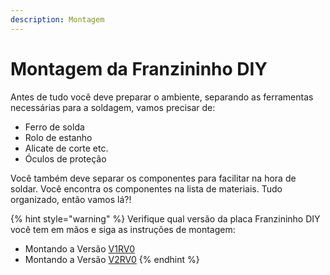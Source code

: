 ```yaml
---
description: Montagem
---
```


# Montagem da Franzininho DIY

Antes de tudo você deve preparar o ambiente, separando as ferramentas necessárias para a soldagem, vamos precisar de:

* Ferro de solda
* Rolo de estanho
* Alicate de corte etc.
* Óculos de proteção

Você também deve separar os componentes para facilitar na hora de soldar. Você encontra os componentes na lista de materiais. Tudo organizado, então vamos lá?!

{% hint style="warning" %}
Verifique qual versão da placa Franzininho DIY você tem em mãos e siga as instruções de montagem:

*  Montando a Versão [V1RV0](versao-1.md)
*  Montando a Versão [V2RV0](versao-2.md)
{% endhint %}



  


